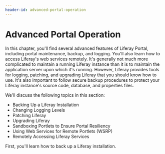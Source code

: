 ```yaml
---
header-id: advanced-portal-operation
---
```


# Advanced Portal Operation

In this chapter, you'll find several advanced features of Liferay Portal,
including portal maintenance, backup, and logging. You'll also learn how to
access Liferay's web services remotely. It's generally not much more complicated
to maintain a running Liferay instance than it is to maintain the application
server upon which it's running. However, Liferay provides tools for logging,
patching, and upgrading Liferay that you should know how to use.  It's also
important to follow secure backup procedures to protect your Liferay instance's
source code, database, and properties files.

We'll discuss the following topics in this section:

-   Backing Up a Liferay Installation
-   Changing Logging Levels
-   Patching Liferay
-   Upgrading Liferay
-   Sandboxing Portlets to Ensure Portal Resiliency
-   Using Web Services for Remote Portlets (WSRP)
-   Remotely Accessing Liferay Services

First, you'll learn how to back up a Liferay installation. 
